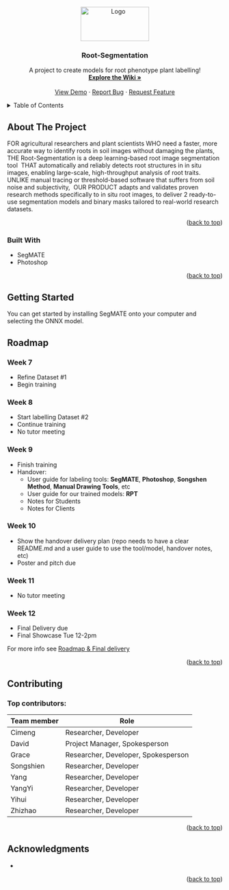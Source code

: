 <!-- PROJECT LOGO -->
<br />
<div align="center">
  <img src="https://encrypted-tbn0.gstatic.com/images?q=tbn:ANd9GcR-zsMgLoWVD815Hax_iRJMAF-2azZElcGAkg&s" alt="Logo" width="160" height="80">

  <h3 align="center">Root-Segmentation</h3>

  <p align="center">
    A project to create models for root phenotype plant labelling!
    <br />
    <a href="https://github.com/squashking/Root-Segmentation/wiki"><strong>Explore the Wiki »</strong></a>
    <br />
    <br />
    <a href="https://github.com/othneildrew/Best-README-Template">View Demo</a>
    &middot;
    <a href="https://github.com/othneildrew/Best-README-Template/issues/new?labels=bug&template=bug-report---.md">Report Bug</a>
    &middot;
    <a href="https://github.com/othneildrew/Best-README-Template/issues/new?labels=enhancement&template=feature-request---.md">Request Feature</a>
  </p>
</div>



<!-- TABLE OF CONTENTS -->
<details>
  <summary>Table of Contents</summary>
  <ol>
    <li>
      <a href="#about-the-project">About The Project</a>
      <ul>
        <li><a href="#built-with">Built With</a></li>
      </ul>
    </li>
    <li></li><a href="#getting-started">Getting Started</a></li>
    <li><a href="#roadmap">Roadmap</a></li>
    <li><a href="#contributing">Contributing</a></li>
  </ol>
</details>



<!-- ABOUT THE PROJECT -->
## About The Project

FOR agricultural researchers and plant scientists
WHO need a faster, more accurate way to identify roots in soil images without damaging the plants, 
THE Root-Segmentation is a deep learning-based root image segmentation tool 
THAT automatically and reliably detects root structures in in situ images, enabling large-scale, high-throughput analysis of root traits. 
UNLIKE manual tracing or threshold-based software that suffers from soil noise and subjectivity, 
OUR PRODUCT adapts and validates proven research methods specifically to in situ root images, to deliver 2 ready-to-use segmentation models and binary masks tailored to real-world research datasets.

<p align="right">(<a href="#readme-top">back to top</a>)</p>



### Built With

* SegMATE
* Photoshop


<p align="right">(<a href="#readme-top">back to top</a>)</p>



<!-- GETTING STARTED -->
## Getting Started

You can get started by installing SegMATE onto your computer and selecting the ONNX model.



<!-- ROADMAP -->
## Roadmap

### Week 7
- Refine Dataset #1  
- Begin training  

### Week 8
- Start labelling Dataset #2  
- Continue training  
- No tutor meeting  

### Week 9
- Finish training  
- Handover:
  - User guide for labeling tools: **SegMATE**, **Photoshop**, **Songshen Method**, **Manual Drawing Tools**, etc
  - User guide for our trained models: **RPT**
  - Notes for Students  
  - Notes for Clients  

### Week 10
- Show the handover delivery plan (repo needs to have a clear README.md and a user guide to use the tool/model, handover notes, etc)
- Poster and pitch due  

### Week 11
- No tutor meeting  

### Week 12
- Final Delivery due
- Final Showcase Tue 12-2pm 

For more info see [Roadmap & Final delivery](https://github.com/squashking/Root-Segmentation/wiki/Sprint-6-Roadmap-&-Final-Delivery-Timeline)

<p align="right">(<a href="#readme-top">back to top</a>)</p>



<!-- CONTRIBUTING -->
## Contributing

### Top contributors:

| Team member | Role |
| ----------- | ---- |
| Cimeng | Researcher, Developer |
| David | Project Manager, Spokesperson |
| Grace | Researcher, Developer, Spokesperson |
| Songshien | Researcher, Developer |
| Yang | Researcher, Developer |
| YangYi | Researcher, Developer |
| Yihui | Researcher, Developer |
| Zhizhao | Researcher, Developer |

<p align="right">(<a href="#readme-top">back to top</a>)</p>


<!-- ACKNOWLEDGMENTS -->
## Acknowledgments

* 

<p align="right">(<a href="#readme-top">back to top</a>)</p>
